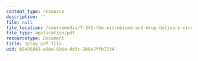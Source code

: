 ```yaml
---
content_type: resource
description: ''
file: null
file_location: /coursemedia/7-341-the-microbiome-and-drug-delivery-cross-species-communication-in-health-and-disease-spring-2018/65406843e86e6b6add3c2b8a2ffb7234_blD8f7MOhFQ.pdf
file_type: application/pdf
resourcetype: Document
title: 3play pdf file
uid: 65406843-e86e-6b6a-dd3c-2b8a2ffb7234
---
```

